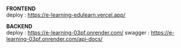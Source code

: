 **FRONTEND**\
deploy : https://e-learning-edulearn.vercel.app/

**BACKEND**\
deploy : https://e-learning-03pf.onrender.com/
swagger : https://e-learning-03pf.onrender.com/api-docs/


